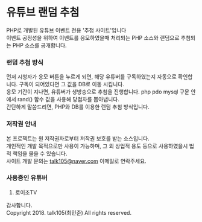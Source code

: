 # 유튜브 랜덤 추첨
PHP로 개발된 유튜브 이벤트 전용 '추첨 사이트'입니다  
이벤트 공정성을 위하여 이벤트를 응모하였을때 처리되는 PHP 소스와 랜덤으로 추첨되는 PHP 소스를 공개합니다.

### 랜덤 추첨 방식
먼저 시청자가 응모 버튼을 누르게 되면, 해당 유튜버를 구독하였는지 자동으로 확인합니다. 구독이 되어있다면 그 값을 DB로 이동 시킵니다.  
응모 기간이 지나면, 유튜버가 생방송으로 추첨을 진행합니다. php pdo mysql 구문 안에서 rand() 함수 값을 사용해 당첨자를 뽑아냅니다.   
간단하게 말씀드리면, PHP와 DB를 이용한 랜덤 추첨 방식입니다.

### 저작권 안내
본 프로젝트는 원 저작권자로부터 저작권 보호를 받는 소스입니다.  
개인적인 개발 목적으로만 사용이 가능하며, 그 외 상업적 용도 등으로 사용하였을시 법적 책임을 물을 수 있습니다.  
사이트 개발 문의는 talk105@naver.com 이메일로 연락주세요.  

### 사용중인 유튜버
1. 로이조TV  
  
감사합니다.  
Copyright 2018. talk105(최민준) All rights reserved.
